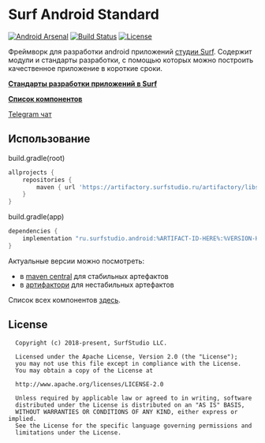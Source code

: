 # Surf Android Standard

[![Android Arsenal][android_arsenal_icon]][android_arsenal_link]
[![Build Status][build_status_icon]][build_status_link]
[![License][license_icon]][license_link]

Фреймворк для разработки android приложений [студии Surf](https://www.surf.ru/). 
Содержит модули и стандарты разработки, с помощью которых можно построить качественное приложение
в короткие сроки.

**[Стандарты разработки приложений в Surf][docs]**

**[Список компонентов][components]**

[Telegram чат](https://t.me/surf_android)

## **Использование**

build.gradle(root)
```groovy
allprojects {
    repositories {
        maven { url 'https://artifactory.surfstudio.ru/artifactory/libs-release-local' }
    }
}
```

build.gradle(app)
```groovy
dependencies {
    implementation "ru.surfstudio.android:%ARTIFACT-ID-HERE%:%VERSION-HERE"
}
```

Актуальные версии можно посмотреть:
- в [maven central](https://search.maven.org/search?q=surfstudio) для стабильных артефактов
- в [артифактори](https://artifactory.surfstudio.ru/artifactory/libs-release-local/ru/surfstudio/android/) для нестабильных артефактов

Список всех компонентов [здесь][components]. 

## License
```
  Copyright (c) 2018-present, SurfStudio LLC.

  Licensed under the Apache License, Version 2.0 (the "License");
  you may not use this file except in compliance with the License.
  You may obtain a copy of the License at

  http://www.apache.org/licenses/LICENSE-2.0

  Unless required by applicable law or agreed to in writing, software
  distributed under the License is distributed on an "AS IS" BASIS,
  WITHOUT WARRANTIES OR CONDITIONS OF ANY KIND, either express or implied.
  See the License for the specific language governing permissions and
  limitations under the License.
```

[docs]: docs/main.md
[components]: docs/components.md

[build_status_link]: https://jenkins.surfstudio.ru/view/Projects/view/Android_Standard/job/Android_Standard_Dev_Deploy/lastBuild/
[build_status_icon]: https://jenkins.surfstudio.ru/buildStatus/icon?job=Android_Standard_Dev_Deploy/

[license_link]: http://www.apache.org/licenses/LICENSE-2.0
[license_icon]: https://img.shields.io/badge/license-Apache%202-blue

[android_arsenal_link]: https://android-arsenal.com/details/1/7290
[comment]: # (В следующих версиях нужно заменить на ссылку на иконку реального статуса)
[android_arsenal_icon]: https://img.shields.io/badge/Android%20Arsenal-SurfAndroidStandard-green.svg?style=flat

[build_version_link]: https://bintray.com/surf/maven
[comment]: # (В следующих версиях нужно заменить на ссылку на иконку реального статуса)
